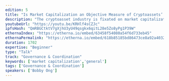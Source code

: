 ```yaml
---
edition: 5
title: "Is Market Capitalization an Objective Measure of Cryptoassets’ Value?"
description: "The cryptoasset industry is fixated on market capitalization as a metric in determining the success of any particular project. In this talk, we will shed some light on how market capitalization can be easily manipulated and is not entirely the best metric to value cryptoassets. More due diligence should be applied before trusting any market capitalization number published anywhere."
youtubeUrl: "https://youtu.be/KRHlf4sCZJc"
ipfsHash: "QmRBGCtktV7gXjhU3yU49qsgkx6qitL28e5Zo8yPg1P39W"
ethernaIndex: "https://etherna.io/embed/63458f54080a54f6d733eb45"
ethernaPermalink: "https://etherna.io/embed/618b85185bd86473ce8a92a403248f974ab37c201645fcf40ff007895350ee40"
duration: 1702
expertise: "Beginner"
type: "Talk"
track: "Governance & Coordination"
keywords: ['market capitalization','general']
tags: ['Governance & Coordination']
speakers: ['Bobby Ong']
---
```

